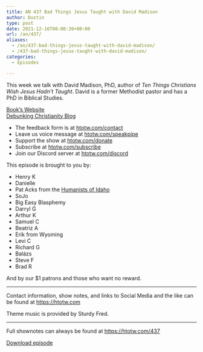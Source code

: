 ```yaml
---
title: AN 437 Bad Things Jesus Taught with David Madison
author: Dustin
type: post
date: 2021-12-16T08:00:39+00:00
url: /an/437/
aliases:
  - /an/437-bad-things-jesus-taught-with-david-madison/
  - /437-bad-things-jesus-taught-with-david-madison/
categories:
  - Episodes

---
```

<div id="buzzsprout-player-10552672"></div><script src="https://www.buzzsprout.com/1983601/10552672-437-bad-things-jesus-taught-with-david-madison.js?container_id=buzzsprout-player-10552672&player=small" type="text/javascript" charset="utf-8"></script>

This week we talk with David Madison, PhD, author of _Ten Things Christians Wish Jesus Hadn’t Taught_. David is a former Methodist pastor and has a PhD in Biblical Studies.

[Book’s Website][1]  
[Debunking Christianity Blog][2]

<!--more-->

 * The feedback form is at [htotw.com/contact][3]
 * Leave us voice message at [htotw.com/speakpipe][4]
 * Support the show at [htotw.com/donate][5]
 * Subscribe at [htotw.com/subscribe][6]
 * Join our Discord server at [htotw.com/discord][7]

This episode is brought to you by:

  * Henry K
  * Danielle
  * Pat Acks from the [Humanists of Idaho][8]
  * SoJo
  * Big Easy Blasphemy
  * Darryl G
  * Arthur K
  * Samuel C
  * Beatriz A
  * Erik from Wyoming
  * Levi C
  * Richard G
  * Balázs
  * Steve F
  * Brad R

And by our $1 patrons and those who want no reward.

* * *

Contact information, show notes, and links to Social Media and the like can be found at <https://htotw.com>

Theme music is provided by Sturdy Fred.

* * *

Full shownotes can always be found at <https://htotw.com/437>

[Download episode][9]

 [1]: https://www.badthingsjesustaught.com/
 [2]: https://www.debunking-christianity.com/
 [3]: https://htotw.com/contact
 [4]: https://htotw.com/speakpike
 [5]: https://htotw.com/donate
 [6]: https://htotw.com/subscribe
 [7]: https://htotw.com/discord
 [8]: https://www.humanistsofidaho.org/
 [9]: https://dts.podtrac.com/redirect.mp3/cdn.nomads.studio/file/nsp-media/atheist_nomads_437.mp3